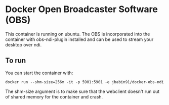 # Docker Open Broadcaster Software (OBS)

This container is running on ubuntu. The OBS is incorporated into the container with obs-ndi-plugin installed and can be used to stream your desktop over ndi.

## To run

You can start the container with:

`docker run --shm-size=256m -it -p 5901:5901 -e jbabin91/docker-obs-ndi`

The shm-size argument is to make sure that the webclient doesn't run out of shared memory for the container and crash.

